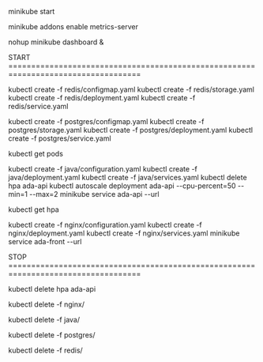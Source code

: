 minikube start

minikube addons enable metrics-server

nohup minikube dashboard &

START ===================================================================================

kubectl create -f redis/configmap.yaml 
kubectl create -f redis/storage.yaml 
kubectl create -f redis/deployment.yaml 
kubectl create -f redis/service.yaml 


kubectl create -f postgres/configmap.yaml 
kubectl create -f postgres/storage.yaml 
kubectl create -f postgres/deployment.yaml 
kubectl create -f postgres/service.yaml 

kubectl get pods

kubectl create -f java/configuration.yaml
kubectl create -f java/deployment.yaml
kubectl create -f java/services.yaml 
kubectl delete hpa ada-api
kubectl autoscale deployment ada-api --cpu-percent=50 --min=1 --max=2
minikube service ada-api --url

kubectl get hpa

kubectl create -f nginx/configuration.yaml
kubectl create -f nginx/deployment.yaml
kubectl create -f nginx/services.yaml 
minikube service ada-front --url

STOP ===================================================================================

kubectl delete hpa ada-api

kubectl delete -f nginx/

kubectl delete -f java/

kubectl delete -f postgres/

kubectl delete -f redis/


